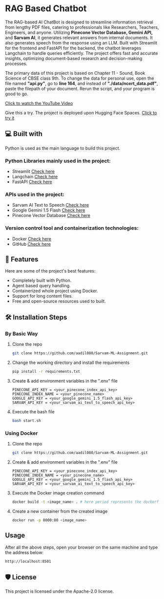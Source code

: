 # RAG Based Chatbot

The RAG-based AI ChatBot is designed to streamline information retrieval from lengthy PDF files, catering to professionals like Researchers, Teachers, Engineers, and anyone. Utilizing **Pinecone Vector Database, Gemini API,** and **Sarvam AI**, it generates relevant answers from internal documents. It also generates speech from the response using an LLM. Built with Streamlit for the frontend and FastAPI for the backend, the chatbot leverages Langchain to handle queries efficiently. The project offers fast and accurate insights, optimizing document-based research and decision-making processes.

The primary data of this project is based on Chapter 11 - Sound, Book Science of CBSE class 9th. To change the data for personal use, open the file named **"api.py"**, go to **line 164**, and instead of **"./data/ncert_data.pdf"**, paste the filepath of your document. Rerun the script, and your program is good to go.

[Click to watch the YouTube Video](https://youtu.be/wphBupOCq28)

Give this a try. The project is deployed upon Hugging Face Spaces. [Click to try it](https://huggingface.co/spaces/aadil732/RAG-ChatBOT)


## 💻 Built with

Python is used as the main language to build this project.

### Python Libraries mainly used in the project:

* Streamlit [Check here](https://docs.streamlit.io/)
* Langchain [Check here](https://python.langchain.com/docs/introduction/)
* FastAPI [Check here](https://fastapi.tiangolo.com/learn/)

### APIs used in the project:

* Sarvam AI Text to Speech [Check here](https://docs.sarvam.ai/api-reference-docs/endpoints/text-to-speech)
* Google Gemini 1.5 Flash [Check here](https://ai.google.dev/gemini-api)
* Pinecone Vector Database [Check here](https://www.pinecone.io/)

### Version control tool and containerization technologies:

* Docker [Check here](https://www.docker.com/)
* GitHub [Check here](https://github.com/aadil080)

## 🧐 Features

Here are some of the project's best features:

* Completely built with Python.
* Agent based query handling.
* Containerized whole project using Docker.
* Support for long content files.
* Free and open-source resources used to built. 

## 🛠️ Installation Steps

### By Basic Way

1. Clone the repo

    ```bash
    git clone https://github.com/aadil080/Sarvam-ML-Assignment.git
    ```

2. Change the working directory and install the requirements

    ```bash
    pip install -r requirements.txt
    ```

3. Create & add environment variables in the ".env" file

    ```plaintext
    PINECONE_API_KEY = <your_pinecone_index_api_key>
    PINECONE_INDEX_NAME = <your_pinecone_name>
    GOOGLE_API_KEY = <your_google_gemini_1.5_flash_api_key>
    SARVAM_API_KEY = <your_sarvam_ai_text_to_speech_api_key>
    ```

4. Execute the bash file

    ```bash
    bash start.sh
    ```

### Using Docker

1. Clone the repo

    ```bash
    git clone https://github.com/aadil080/Sarvam-ML-Assignment.git
    ```

2. Create & add environment variables in the ".env" file

    ```plaintext
    PINECONE_API_KEY = <your_pinecone_index_api_key>
    PINECONE_INDEX_NAME = <your_pinecone_name>
    GOOGLE_API_KEY = <your_google_gemini_1.5_flash_api_key>
    SARVAM_API_KEY = <your_sarvam_ai_text_to_speech_api_key>
    ```

3. Execute the Docker image creation command

    ```bash
    docker build -t <image_name> . # here period represents the dockerfile path
    ```

4. Create a new container from the created image

    ```bash
    docker run -p 8000:80 <image_name>
    ```

## Usage

After all the above steps, open your browser on the same machine and type the address below:

```bash 
http://localhost:8501
```



## 🛡️ License

This project is licensed under the Apache-2.0 license.
